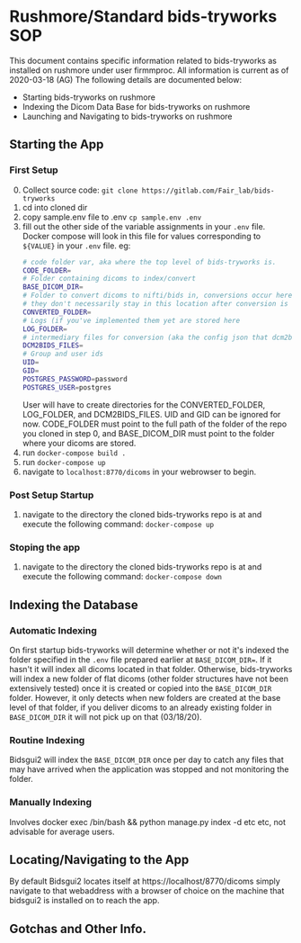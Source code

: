 # Rushmore/Standard bids-tryworks SOP
This document contains specific information related to bids-tryworks as installed on rushmore under user firmmproc. All information is current as of 2020-03-18 (AG)
The following details are documented below:
- Starting bids-tryworks on rushmore
- Indexing the Dicom Data Base for bids-tryworks on rushmore
- Launching and Navigating to bids-tryworks on rushmore

## Starting the App
### First Setup
0) Collect source code: `git clone https://gitlab.com/Fair_lab/bids-tryworks`
1) cd into cloned dir
2) copy sample.env file to .env `cp sample.env .env`
3) fill out the other side of the variable assignments in your `.env` file. Docker compose will look in this file for values corresponding to `${VALUE}` in your `.env` file. eg:
    ```bash
    # code folder var, aka where the top level of bids-tryworks is.
    CODE_FOLDER=
    # Folder containing dicoms to index/convert
    BASE_DICOM_DIR=
    # Folder to convert dicoms to nifti/bids in, conversions occur here, but
    # they don't necessarily stay in this location after conversion is done.
    CONVERTED_FOLDER=
    # Logs (if you've implemented them yet are stored here
    LOG_FOLDER=
    # intermediary files for conversion (aka the config json that dcm2bids needs) are stored here
    DCM2BIDS_FILES=
    # Group and user ids
    UID=
    GID=
    POSTGRES_PASSWORD=password
    POSTGRES_USER=postgres
    ```
    User will have to create directories for the CONVERTED_FOLDER, LOG_FOLDER, and DCM2BIDS_FILES. UID and GID can be ignored for now. CODE_FOLDER must point to the full path of the folder of the repo you cloned in step 0, and BASE_DICOM_DIR must point to the folder where your dicoms are stored.
4) run `docker-compose build .` 
5) run `docker-compose up`
6) navigate to `localhost:8770/dicoms` in your webrowser to begin.
### Post Setup Startup
1) navigate to the directory the cloned bids-tryworks repo is at and execute the following command:
    ```docker-compose up```
### Stoping the app
1) navigate to the directory the cloned bids-tryworks repo is at and execute the following command:
    ```docker-compose down```

## Indexing the Database
### Automatic Indexing
On first startup bids-tryworks will determine whether or not it's indexed the folder specified in the `.env` file prepared earlier at `BASE_DICOM_DIR=`. If it hasn't it will index all dicoms located in that folder. Otherwise, bids-tryworks will index a new folder of flat dicoms (other folder structures have not been extensively tested) once it is created or copied into the `BASE_DICOM_DIR` folder. However, it only detects when new folders are created at the base level of that folder, if you deliver dicoms to an already existing folder in `BASE_DICOM_DIR` it will not pick up on that (03/18/20).

### Routine Indexing
Bidsgui2 will index the `BASE_DICOM_DIR` once per day to catch any files that may have arrived when the application was stopped and not monitoring the folder.

### Manually Indexing
Involves docker exec <id of container> /bin/bash && python manage.py index -d <folder to index> etc etc, not advisable for average users.
## Locating/Navigating to the App
By default Bidsgui2 locates itself at https://localhost/8770/dicoms simply navigate to that webaddress with a browser of choice on the machine that bidsgui2 is installed on to reach the app.
## Gotchas and Other Info.
